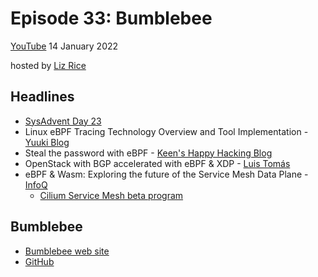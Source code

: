 # Episode 33: Bumblebee

[YouTube](https://youtu.be/AYLpK5zHzCo)
14 January 2022

hosted by [Liz Rice](https://twitter.com/lizrice)

## Headlines

* [SysAdvent Day 23](https://sysadvent.blogspot.com/2021/12/day-23-what-is-ebpf.html)
* Linux eBPF Tracing Technology Overview and Tool Implementation - [Yuuki Blog](https://blog-yuuk-io.translate.goog/entry/2021/ebpf-tracing?_x_tr_sl=auto&_x_tr_tl=en&_x_tr_hl=en-GB)
* Steal the password with eBPF - [Keen's Happy Hacking Blog](https://keens-github-io.translate.goog/blog/2022/01/04/ebpfdedockerno__passworddenyuuryokushitapasuwa_dowonusumu/?_x_tr_sl=auto&_x_tr_tl=en&_x_tr_hl=en-GB)
* OpenStack with BGP accelerated with eBPF & XDP - [Luis Tomás](https://ltomasbo.wordpress.com/2022/01/10/openstack-with-bgp-accelerated-with-ebpf-xdp/)
* eBPF & Wasm: Exploring the future of the Service Mesh Data Plane - [InfoQ](https://www.infoq.com/news/2022/01/ebpf-wasm-service-mesh/)
    * [Cilium Service Mesh beta program](https://cilium.io/blog/2021/12/01/cilium-service-mesh-beta)


## Bumblebee

* [Bumblebee web site](https://bumblebee.io)
* [GitHub](https://github.com/solo-io/bumblebee)
 





